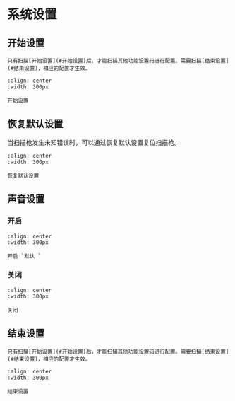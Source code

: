 # 系统设置

## 开始设置
```{note}
只有扫描[开始设置](#开始设置)后，才能扫描其他功能设置码进行配置。需要扫描[结束设置](#结束设置)，相应的配置才生效。
```
```{figure} ../../../media/252B24.24.png
:align: center
:width: 300px

开始设置
```

## 恢复默认设置
当扫描枪发生未知错误时，可以通过恢复默认设置复位扫描枪。


```{figure} ../../../media/252B2B25.png
:align: center
:width: 300px

恢复默认设置
```



## 声音设置

### 开启

```{figure} ../../../media/SND1.png
:align: center
:width: 300px

开启 `默认 `
```
  
### 关闭
```{figure} ../../../media/SND0.png
:align: center
:width: 300px

关闭
```

## 结束设置

```{note}
只有扫描[开始设置](#开始设置)后，才能扫描其他功能设置码进行配置。需要扫描[结束设置](#结束设置)，相应的配置才生效。
```

```{figure} ../../../media/25242425.png
:align: center
:width: 300px

结束设置
```
